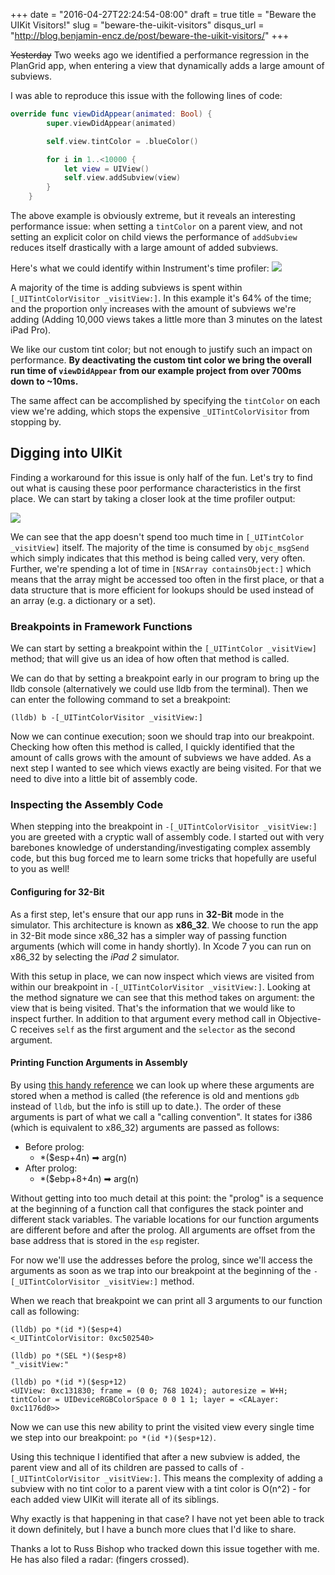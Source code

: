 +++
date = "2016-04-27T22:24:54-08:00"
draft = true
title = "Beware the UIKit Visitors!"
slug = "beware-the-uikit-visitors"
disqus_url = "http://blog.benjamin-encz.de/post/beware-the-uikit-visitors/"
+++

~~Yesterday~~ Two weeks ago we identified a performance regression in the PlanGrid app, when entering a view that dynamically adds a large amount of subviews.

I was able to reproduce this issue with the following lines of code:

```swift
override func viewDidAppear(animated: Bool) {
        super.viewDidAppear(animated)

        self.view.tintColor = .blueColor()

        for i in 1..<10000 {
            let view = UIView()
            self.view.addSubview(view)
        }
    }
```
The above example is obviously extreme, but it reveals an interesting performance issue: when setting a `tintColor` on a parent view, and not setting an explicit color on child views the performance of `addSubview` reduces itself drastically with a large amount of added subviews.

Here's what we could identify within Instrument's time profiler:
![](https://dl.dropboxusercontent.com/u/13528538/Blog/UITintColorVisitor/tint-color-visitor-highlight.png)

A majority of the time is adding subviews is spent within `[_UITintColorVisitor _visitView:]`. In this example it's 64% of the time; and the proportion only increases with the amount of subviews we're adding (Adding 10,000 views takes a little more than 3 minutes on the latest iPad Pro).

We like our custom tint color; but not enough to justify such an impact on performance. **By deactivating the custom tint color we bring the overall run time of `viewDidAppear` from our example project from over 700ms down to ~10ms.**

The same affect can be accomplished by specifying the `tintColor` on each view we're adding, which stops the expensive `_UITintColorVisitor` from stopping by.

## Digging into UIKit

Finding a workaround for this issue is only half of the fun. Let's try to find out what is causing these poor performance characteristics in the first place. We can start by taking a closer look at the time profiler output:

![](https://dl.dropboxusercontent.com/u/13528538/Blog/UITintColorVisitor/focus-tint-color-visitor.png)

We can see that the app doesn't spend too much time in `[_UITintColor _visitView]` itself. The majority of the time is consumed by `objc_msgSend` which simply indicates that this method is being called very, very often. Further, we're spending a lot of time in `[NSArray containsObject:]` which means that the array might be accessed too often in the first place, or that a data structure that is more efficient for lookups should be used instead of an array (e.g. a dictionary or a set).

### Breakpoints in Framework Functions

We can start by setting a breakpoint within the `[_UITintColor _visitView]` method; that will give us an idea of how often that method is called.

We can do that by setting a breakpoint early in our program to bring up the lldb console (alternatively we could use lldb from the terminal). Then we can enter the following command to set a breakpoint:

```
(lldb) b -[_UITintColorVisitor _visitView:]
```
Now we can continue execution; soon we should trap into our breakpoint. Checking how often this method is called, I quickly identified that the amount of calls grows with the amount of subviews we have added. As a next step I wanted to see which views exactly are being visited. For that we need to dive into a little bit of assembly code.

### Inspecting the Assembly Code

When stepping into the breakpoint in `-[_UITintColorVisitor _visitView:]` you are greeted with a cryptic wall of assembly code. I started out with very barebones knowledge of understanding/investigating complex assembly code, but this bug forced me to learn some tricks that hopefully are useful to you as well!

#### Configuring for 32-Bit

As a first step, let's ensure that our app runs in **32-Bit** mode in the simulator. This architecture is known as **x86_32**. We choose to run the app in 32-Bit mode since x86_32 has a simpler way of passing function arguments (which will come in handy shortly). In Xcode 7 you can run on x86_32 by selecting the *iPad 2* simulator.

With this setup in place, we can now inspect which views are visited from within our breakpoint in `-[_UITintColorVisitor _visitView:]`. Looking at the method signature we can see that this method takes on argument: the view that is being visited. That's the information that we would like to inspect further. In addition to that argument every method call in Objective-C receives `self` as the first argument and the `selector` as the second argument.

#### Printing Function Arguments in Assembly

By using [this handy reference](https://www.clarkcox.com/blog/2009/02/04/inspecting-obj-c-parameters-in-gdb/) we can look up where these arguments are stored when a method is called (the reference is old and mentions `gdb` instead of `lldb`, but the info is still up to date.). The order of these arguments is part of what we call a "calling convention". It states for i386 (which is equivalent to x86_32) arguments are passed as follows:

- Before prolog:
	- *($esp+4n) ➡ arg(n)	
- After prolog:
	- *($ebp+8+4n) ➡ arg(n)
	
Without getting into too much detail at this point: the "prolog" is a sequence at the beginning of a function call that configures the stack pointer and different stack variables. The variable locations for our function arguments are different before and after the prolog. All arguments are offset from the base address that is stored in the `esp` register.

For now we'll use the addresses before the prolog, since we'll access the arguments as soon as we trap into our breakpoint at the beginning of the `-[_UITintColorVisitor _visitView:]` method.

When we reach that breakpoint we can print all 3 arguments to our function call as following:

```
(lldb) po *(id *)($esp+4)
<_UITintColorVisitor: 0xc502540>

(lldb) po *(SEL *)($esp+8)
"_visitView:"

(lldb) po *(id *)($esp+12)
<UIView: 0xc131830; frame = (0 0; 768 1024); autoresize = W+H; tintColor = UIDeviceRGBColorSpace 0 0 1 1; layer = <CALayer: 0xc1176d0>>
```	

Now we can use this new ability to print the visited view every single time we step into our breakpoint: `po *(id *)($esp+12)`.

Using this technique I identified that after a new subview is added, the parent view and all of its children are passed to calls of `-[_UITintColorVisitor _visitView:]`. This means the complexity of adding a subview with no tint color to a parent view with a tint color is O(n^2) - for each added view UIKit will iterate all of its siblings.

Why exactly is that happening in that case? I have not yet been able to track it down definitely, but I have a bunch more clues that I'd like to share.


Thanks a lot to Russ Bishop who tracked down this issue together with me. He has also filed a radar: (fingers crossed).